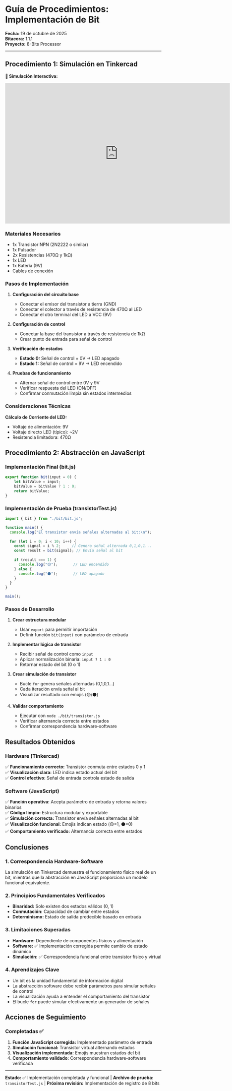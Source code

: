 # Guía de Procedimientos: Implementación de Bit

**Fecha:** 19 de octubre de 2025  
**Bitacora:** 1.1.1  
**Proyecto:** 8-Bits Processor  

---

## Procedimiento 1: Simulación en Tinkercad

**🔗 Simulación Interactiva:**
<div class="embed-simulation">
<iframe width="725" height="453" src="https://www.tinkercad.com/embed/57Rf0VVflk2" frameborder="0" marginwidth="0" marginheight="0" scrolling="no"></iframe>
</div>

### Materiales Necesarios
- 1x Transistor NPN (2N2222 o similar)
- 1x Pulsador
- 2x Resistencias (470Ω y 1kΩ)
- 1x LED
- 1x Batería (9V)
- Cables de conexión

### Pasos de Implementación

1. **Configuración del circuito base**
   - Conectar el emisor del transistor a tierra (GND)
   - Conectar el colector a través de resistencia de 470Ω al LED
   - Conectar el otro terminal del LED a VCC (9V)

2. **Configuración de control**
   - Conectar la base del transistor a través de resistencia de 1kΩ
   - Crear punto de entrada para señal de control

3. **Verificación de estados**
   - **Estado 0:** Señal de control = 0V → LED apagado
   - **Estado 1:** Señal de control = 9V → LED encendido

4. **Pruebas de funcionamiento**
   - Alternar señal de control entre 0V y 9V
   - Verificar respuesta del LED (ON/OFF)
   - Confirmar conmutación limpia sin estados intermedios

### Consideraciones Técnicas

**Cálculo de Corriente del LED:**
- Voltaje de alimentación: 9V
- Voltaje directo LED (típico): ~2V
- Resistencia limitadora: 470Ω

## Procedimiento 2: Abstracción en JavaScript

### Implementación Final (bit.js)

```javascript
export function bit(input = 0) {
    let bitValue = input;
    bitValue = bitValue ? 1 : 0;
    return bitValue;
}
```

### Implementación de Prueba (transistorTest.js)

```javascript
import { bit } from "./bit/bit.js";

function main() {
  console.log("El transistor envía señales alternadas al bit:\n");
  
  for (let i = 0; i < 10; i++) {
    const signal = i % 2;     // Genera señal alternada 0,1,0,1...
    const result = bit(signal); // Envía señal al bit
    
    if (result === 1) {
      console.log("🟡");       // LED encendido
    } else {
      console.log("⚫");       // LED apagado
    }
  }
}

main();
```

### Pasos de Desarrollo

1. **Crear estructura modular**
   - Usar `export` para permitir importación
   - Definir función `bit(input)` con parámetro de entrada

2. **Implementar lógica de transistor**
   - Recibir señal de control como `input`
   - Aplicar normalización binaria: `input ? 1 : 0`
   - Retornar estado del bit (0 o 1)

3. **Crear simulación de transistor**
   - Bucle `for` genera señales alternadas (0,1,0,1...)
   - Cada iteración envía señal al bit
   - Visualizar resultado con emojis (🟡/⚫)

4. **Validar comportamiento**
   - Ejecutar con `node ./bit/transistor.js`
   - Verificar alternancia correcta entre estados
   - Confirmar correspondencia hardware-software

## Resultados Obtenidos

### Hardware (Tinkercad)
✅ **Funcionamiento correcto:** Transistor conmuta entre estados 0 y 1  
✅ **Visualización clara:** LED indica estado actual del bit  
✅ **Control efectivo:** Señal de entrada controla estado de salida  

### Software (JavaScript)
✅ **Función operativa:** Acepta parámetro de entrada y retorna valores binarios  
✅ **Código limpio:** Estructura modular y exportable  
✅ **Simulación correcta:** Transistor envía señales alternadas al bit  
✅ **Visualización funcional:** Emojis indican estado (🟡=1, ⚫=0)  
✅ **Comportamiento verificado:** Alternancia correcta entre estados  

## Conclusiones

### 1. Correspondencia Hardware-Software
La simulación en Tinkercad demuestra el funcionamiento físico real de un bit, mientras que la abstracción en JavaScript proporciona un modelo funcional equivalente.

### 2. Principios Fundamentales Verificados
- **Binaridad:** Solo existen dos estados válidos (0, 1)
- **Conmutación:** Capacidad de cambiar entre estados
- **Determinismo:** Estado de salida predecible basado en entrada

### 3. Limitaciones Superadas
- **Hardware:** Dependiente de componentes físicos y alimentación
- **Software:** ✅ Implementación corregida permite cambio de estado dinámico
- **Simulación:** ✅ Correspondencia funcional entre transistor físico y virtual

### 4. Aprendizajes Clave
- Un bit es la unidad fundamental de información digital
- La abstracción software debe recibir parámetros para simular señales de control
- La visualización ayuda a entender el comportamiento del transistor
- El bucle `for` puede simular efectivamente un generador de señales

## Acciones de Seguimiento

### Completadas ✅
1. **Función JavaScript corregida:** Implementado parámetro de entrada
2. **Simulación funcional:** Transistor virtual alternando estados
3. **Visualización implementada:** Emojis muestran estados del bit
4. **Comportamiento validado:** Correspondencia hardware-software verificada

---
**Estado:** ✅ Implementación completada y funcional | **Archivo de prueba:** `transistorTest.js` | **Próxima revisión:** Implementación de registro de 8 bits
